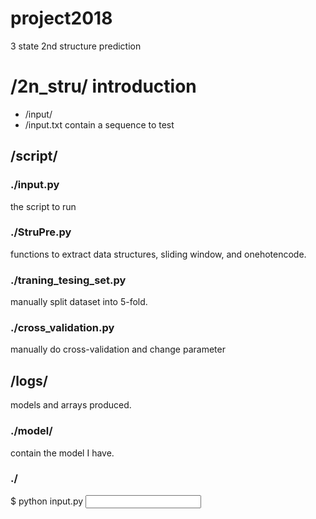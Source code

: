 # project2018
3 state 2nd structure prediction

# /2n_stru/ introduction
* /input/ 
*  /input.txt
 contain a sequence to test<br>
## /script/
### ./input.py  
 the script to run<br>
### ./StruPre.py 
 functions to extract data structures, sliding window, and onehotencode.<br>
### ./traning_tesing_set.py
 manually split dataset into 5-fold.<br>
### ./cross_validation.py
 manually do cross-validation and change parameter <br>
## /logs/
 models and arrays produced.
### ./model/  
 contain the model I have.<br>
### ./
$ python input.py <input sequence>
